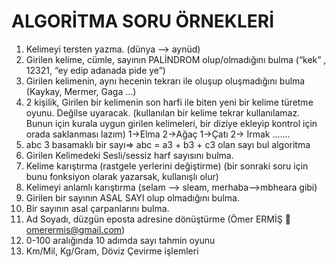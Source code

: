 # ALGORİTMA SORU ÖRNEKLERİ

1.    Kelimeyi tersten yazma. (dünya --> aynüd)
2.    Girilen kelime, cümle, sayının PALİNDROM olup/olmadığını bulma (“kek” ,  12321, “ey edip adanada pide ye”)
3.    Girilen kelimenin, aynı hecenin tekrarı ile oluşup oluşmadığını bulma  (Kaykay, Mermer, Gaga …)
4.    2 kişilik, Girilen bir kelimenin son harfi ile biten yeni bir kelime türetme oyunu. Değilse uyaracak.  (kullanılan bir kelime tekrar kullanılamaz. Bunun için kurala uygun girilen kelimeleri, bir diziye ekleyip kontrol için orada saklanması lazım) 1->Elma  2->Ağaç   1->Çatı   2-> Irmak ….... 
5.    abc 3 basamaklı bir sayı=> abc = a3 + b3 + c3 olan sayı bul algoritma
6.    Girilen Kelimedeki Sesli/sessiz harf sayısını bulma. 
7.    Kelime karıştırma (rastgele yerlerini değiştirme) (bir sonraki soru için bunu fonksiyon olarak yazarsak, kullanışlı olur) 
8.    Kelimeyi anlamlı karıştırma  (selam --> sleam, merhaba-->mbheara gibi) 
9.    Girilen bir sayının ASAL SAYI olup olmadığını bulma. 
10.    Bir sayının asal çarpanlarını bulma. 
11.    Ad Soyadı, düzgün eposta adresine dönüştürme (Ömer ERMİŞ    omerermis@gmail.com) 
12.    0-100 aralığında 10 adımda sayı tahmin oyunu
13.    Km/Mil, Kg/Gram, Döviz Çevirme işlemleri
